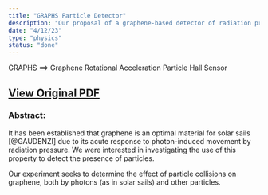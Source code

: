 ```yaml
---
title: "GRAPHS Particle Detector"
description: "Our proposal of a graphene-based detector of radiation pressure for the 2023 CERN Beamline for Schools physics competition, written in LaTeX."
date: "4/12/23"
type: "physics"
status: "done"
---
```


GRAPHS $\implies$ Graphene Rotational Acceleration Particle Hall Sensor

<!-- ## <div class="link">[View Original PDF](media/beamline_for_schools.pdf)</div> -->

## <div class="link"><a href="media/beamline_for_schools.pdf" target="_blank" download="beamline_for_schools.pdf" type="application/pdf">View Original PDF</a></div>

### Abstract:

It has been established that graphene is an optimal material for solar
sails [@GAUDENZI] due to its acute response to photon-induced movement
by radiation pressure. We were interested in investigating the use of
this property to detect the presence of particles.

Our experiment seeks to determine the effect of particle collisions on
graphene, both by photons (as in solar sails) and other particles.
